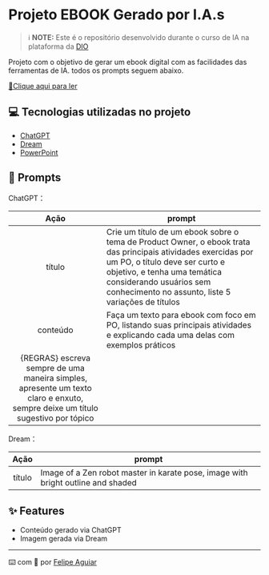 
# Projeto EBOOK Gerado por I.A.s


 > ℹ️ **NOTE:** Este é o repositório desenvolvido durante o curso de IA na plataforma da [DIO](https://dio.me)

Projeto com o objetivo de gerar um ebook digital com as facilidades das ferramentas de IA. todos os prompts
seguem abaixo.

<a href="https://github.com/felipeAguiarCode/prompts-recipe-to-create-a-ebook/blob/main/output/ebook%20-%20css%20jedi%20output.pdf" title="View PDF now"> 📕Clique aqui para ler</a>

## 💻 Tecnologias utilizadas no projeto

- [ChatGPT](https://chat.openai.com/) 
- [Dream](https://dream.ai//)
- [PowerPoint](https://www.microsoft.com/en/microsoft-365/powerpoint)

## 🧠 Prompts


ChatGPT：

|   Ação   | prompt                                                                                                                                                                                                                                                                         |
| :------: | ------------------------------------------------------------------------------------------------------------------------------------------------------------------------------------------------------------------------------------------------------------------------------ |
|  título  | Crie um título de um ebook sobre o tema de Product Owner, o ebook trata das principais atividades exercidas por um PO, o título deve ser curto e objetivo, e tenha uma temática considerando usuários sem conhecimento no assunto, liste 5 variações de títulos
| conteúdo | Faça um texto para ebook com foco em PO, listando suas principais atividades e explicando cada uma delas com exemplos práticos
 {REGRAS} escreva sempre de uma maneira simples, apresente um texto claro e enxuto, sempre deixe um título sugestivo por tópico|


Dream：

|  Ação  | prompt                                                                                 |
| :----: | -------------------------------------------------------------------------------------- |
| título | Image of a Zen robot master in karate pose, image with bright outline and shaded |

## ✨ Features

- Conteúdo gerado via ChatGPT
- Imagem gerada via Dream



<p>

---

⌨️ com 💜 por [Felipe Aguiar](https://github.com/felipeAguiarCode)
